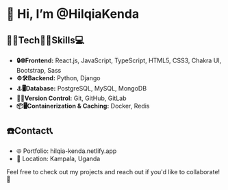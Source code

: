 # 👋 Hi, I’m @HilqiaKenda

 ## 👨‍💻Tech🧑‍💻Skills💻
  - **🔒🌐Frontend:** React.js, JavaScript, TypeScript, HTML5, CSS3, Chakra UI, Bootstrap, Sass
  - **⚙️🛠️Backend:** Python, Django
  - **⚓🖥Database:** PostgreSQL, MySQL, MongoDB
  - **🚦🚥Version Control:** Git, GitHub, GitLab
  - **📦🖥️Containerization & Caching:** Docker, Redis

## ☎️**Contact**📞
  - 🌐 Portfolio: hilqia-kenda.netlify.app
  - 📍 Location: Kampala, Uganda
  
Feel free to check out my projects and reach out if you'd like to collaborate! 🚀

